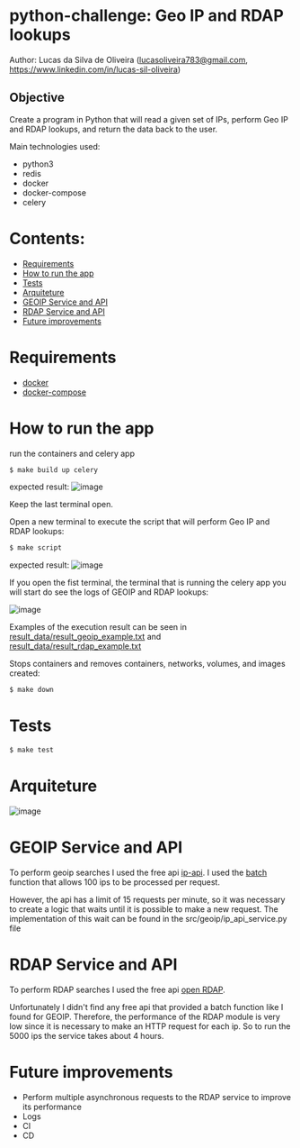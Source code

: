 # python-challenge: Geo IP and RDAP lookups
Author: Lucas da Silva de Oliveira (lucasoliveira783@gmail.com, https://www.linkedin.com/in/lucas-sil-oliveira)

## Objective
Create a program in Python that will read a given set of IPs, perform Geo IP and RDAP lookups, and return the data back to the user.

Main technologies used:
  * python3
  * redis
  * docker
  * docker-compose
  * celery

Contents:
=================

<!--ts-->
   * [Requirements](#requirements)
   * [How to run the app](#how-to-run-the-app)
   * [Tests](#tests)
   * [Arquiteture](#arquiteture)
   * [GEOIP Service and API](#geoip-service-and-api)
   * [RDAP Service and API](#rdap-service-and-api)
   * [Future improvements](#future-improvements)

<!--te-->


Requirements
============
  * [docker](https://www.docker.com/)
  * [docker-compose](https://docs.docker.com/compose/)

How to run the app
============

run the containers and celery app
```bash
$ make build up celery
```
expected result: 
![image](https://user-images.githubusercontent.com/22778168/189963428-b0a44549-5693-4b7e-a541-4e1dd55ef437.png)


Keep the last terminal open. 

Open a new terminal to execute the script that will perform Geo IP and RDAP lookups: 
```bash
$ make script
```
expected result: 
![image](https://user-images.githubusercontent.com/22778168/189963483-b182b035-c256-473e-94ac-4c1c5deeb835.png)

If you open the fist terminal, the terminal that is running the celery app you will start do see the logs of GEOIP and RDAP lookups:

![image](https://user-images.githubusercontent.com/22778168/189963519-876478ad-540c-4c08-a03c-96a108f1a34b.png)





Examples of the execution result can be seen in [result_data/result_geoip_example.txt](https://github.com/Lucas-loliveira/python_challenge/tree/main/result_data/result_geoip_example.txt) and [result_data/result_rdap_example.txt](https://github.com/Lucas-loliveira/python_challenge/tree/main/result_data/result_rdap_example.txt)




Stops containers and removes containers, networks, volumes, and images created: 

```bash
$ make down
```



Tests
=====

```bash
$ make test
```

Arquiteture
=====
![image](https://user-images.githubusercontent.com/22778168/189972856-a7cc8647-56ba-484a-bb2e-88d24123a1ca.png)



GEOIP Service and API
=====

To perform geoip searches I used the free api [ip-api](https://ip-api.com/). I used the [batch](https://ip-api.com/docs/api:batch) function that allows 100 ips to be processed per request.

However, the api has a limit of 15 requests per minute, so it was necessary to create a logic that waits until it is possible to make a new request. The implementation of this wait can be found in the src/geoip/ip_api_service.py file


RDAP Service and API
=====

To perform RDAP searches I used the free api [open RDAP](https://www.openrdap.org/api).

Unfortunately I didn't find any free api that provided a batch function like I found for GEOIP. Therefore, the performance of the RDAP module is very low since it is necessary to make an HTTP request for each ip. So to run the 5000 ips the service takes about 4 hours.

Future improvements
=====
  * Perform multiple asynchronous requests to the RDAP service to improve its performance
  * Logs
  * CI
  * CD

